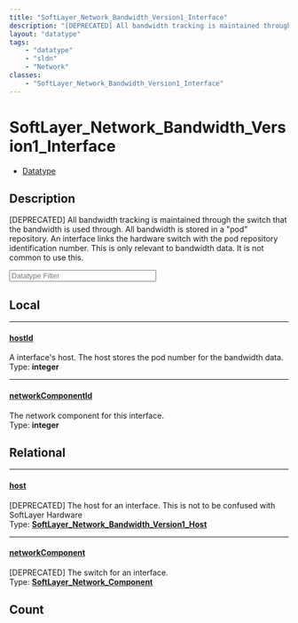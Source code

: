 ```yaml
---
title: "SoftLayer_Network_Bandwidth_Version1_Interface"
description: "[DEPRECATED] All bandwidth tracking is maintained through the switch that the bandwidth is used through.  All bandwidth... "
layout: "datatype"
tags:
    - "datatype"
    - "sldn"
    - "Network"
classes:
    - "SoftLayer_Network_Bandwidth_Version1_Interface"
---
```


# SoftLayer_Network_Bandwidth_Version1_Interface
<div id='service-datatype'>
    <ul id='sldn-reference-tabs'>
        <li id='datatype'> <a href='/reference/datatypes/SoftLayer_Network_Bandwidth_Version1_Interface' >Datatype</a></li>
    </ul>
</div>

## Description 
[DEPRECATED] All bandwidth tracking is maintained through the switch that the bandwidth is used through.  All bandwidth is stored in a "pod" repository.  An interface links the hardware switch with the pod repository identification number. This is only relevant to bandwidth data.  It is not common to use this. 





<!-- Filer BEGIN -->
<div class="view-filters">
        <div class="clearfix">
            <div class="search-input-box">
                <input placeholder="Datatype Filter" onkeyup="titleSearch(inputId='prop-input', divId='properties', elementClass='prop-row')" 
                    type="text" id="prop-input" value="" size="30" maxlength="128" class="form-text">
            </div>
        </div>
</div>
<!-- Filer END -->

<div id="properties" class="content">
<div id="localProperties" class="prop-content" >

## Local
<div class="prop-row">

-----
[hostId]: #hostid
#### [hostId]
A interface's host.  The host stores the pod number for the bandwidth data.  
<span class="type-label">Type: </span>**integer**


</div>
<div class="prop-row">

-----
[networkComponentId]: #networkcomponentid
#### [networkComponentId]
The network component for this interface.  
<span class="type-label">Type: </span>**integer**


</div>
</div>
<!-- LOCAL PROPERTY END -->

<div id="relationalProperties"  class="prop-content" >

## Relational
<div class="prop-row">

-----
[host]: #host
#### [host]
[DEPRECATED] The host for an interface. This is not to be confused with SoftLayer Hardware  
<span class="type-label">Type: </span>**<a href='/reference/datatypes/SoftLayer_Network_Bandwidth_Version1_Host'>SoftLayer_Network_Bandwidth_Version1_Host </a>**


</div>
<div class="prop-row">

-----
[networkComponent]: #networkcomponent
#### [networkComponent]
[DEPRECATED] The switch for an interface.  
<span class="type-label">Type: </span>**<a href='/reference/datatypes/SoftLayer_Network_Component'>SoftLayer_Network_Component </a>**


</div>

## Count
</div>


